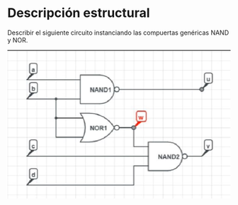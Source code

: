 # Descripción estructural
Describir el siguiente circuito instanciando las compuertas genéricas NAND y NOR.

![circuito](../../images/image-20220314153622793.png)